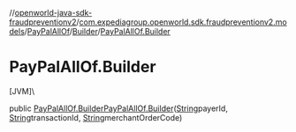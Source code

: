 //[openworld-java-sdk-fraudpreventionv2](../../../../index.md)/[com.expediagroup.openworld.sdk.fraudpreventionv2.models](../../index.md)/[PayPalAllOf](../index.md)/[Builder](index.md)/[PayPalAllOf.Builder](-pay-pal-all-of.-builder.md)

# PayPalAllOf.Builder

[JVM]\

public [PayPalAllOf.Builder](index.md)[PayPalAllOf.Builder](-pay-pal-all-of.-builder.md)([String](https://docs.oracle.com/javase/8/docs/api/java/lang/String.html)payerId, [String](https://docs.oracle.com/javase/8/docs/api/java/lang/String.html)transactionId, [String](https://docs.oracle.com/javase/8/docs/api/java/lang/String.html)merchantOrderCode)
